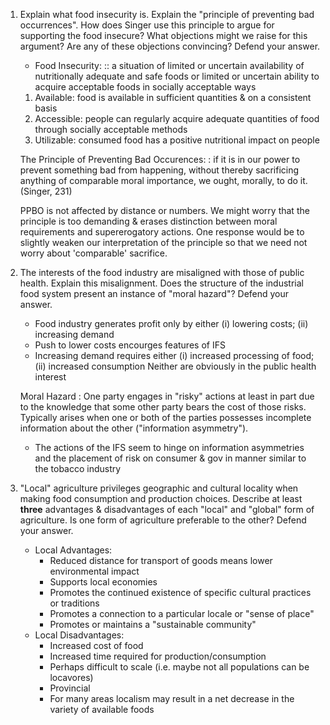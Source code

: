 1. Explain what food insecurity is. Explain the "principle of preventing bad
   occurrences". How does Singer use this principle to argue for supporting
   the food insecure? What objections might we raise for this argument? Are
   any of these objections convincing? Defend your answer.
   
   - Food Insecurity: ::  a situation of limited or uncertain availability of
     nutritionally adequate and safe foods or limited or uncertain ability
     to acquire acceptable foods in socially acceptable ways 

   1. Available: food is available in sufficient quantities & on a
      consistent basis
   2. Accessible: people can regularly acquire adequate quantities of food
      through socially acceptable methods
   3. Utilizable: consumed food has a positive nutritional impact on people


    The Principle of Preventing Bad Occurences:
    :   if it is in our power to prevent something bad from happening,
        without thereby sacrificing anything of comparable moral importance,
        we ought, morally, to do it. (Singer, 231)

    PPBO is not affected by distance or numbers. We might worry that the principle
    is too demanding & erases distinction between moral requirements and
    supererogatory actions. One response would be to slightly weaken our
    interpretation of the principle so that we need not worry about 'comparable'
    sacrifice. 


2. The interests of the food industry are misaligned with those of public
   health. Explain this misalignment. Does the structure of the industrial
   food system present an instance of "moral hazard"? Defend your answer.

    - Food industry generates profit only by either (i) lowering costs; (ii) increasing demand
    - Push to lower costs encourges features of IFS 
    - Increasing demand requires either (i) increased processing of food; (ii) increased consumption
      Neither are obviously in the public health interest

    Moral Hazard
    :   One party engages in "risky" actions at least in part due to the
        knowledge that some other party bears the cost of those risks.
        Typically arises when one or both of the parties possesses
        incomplete information about the other (\"information asymmetry\").
    
    - The actions of the IFS seem to hinge on information asymmetries and the
    placement of risk on consumer & gov in manner similar to the tobacco
    industry


3. "Local" agriculture privileges geographic and cultural locality when making
   food consumption and production choices. Describe at least **three**
   advantages & disadvantages of each "local" and "global" form of
   agriculture. Is one form of agriculture preferable to the other? Defend
   your answer.


    - Local Advantages:
      - Reduced distance for transport of goods means lower environmental impact
      - Supports local economies
      - Promotes the continued existence of specific cultural practices or traditions
      - Promotes a connection to a particular locale or "sense of place"
      - Promotes or maintains a "sustainable community"
    - Local Disadvantages:
      - Increased cost of food
      - Increased time required for production/consumption
      - Perhaps difficult to scale (i.e. maybe not all populations can be locavores)
      - Provincial
      - For many areas localism may result in a net decrease in the variety of
        available foods 


